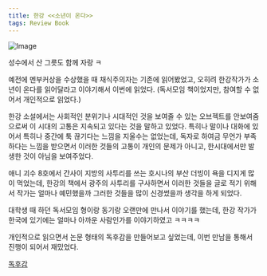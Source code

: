 ```yaml
---
title: 한강 <<소년이 온다>>
tags: Review Book
---
```


![Image](https://github.com/user-attachments/assets/cc4ec089-fb24-4db4-9921-de2581936bdd)


성수에서 산 그릇도 함께 자랑 ㅋ

 예전에 멘부커상을 수상했을 때 채식주의자는 기존에 읽어봤었고, 오히려 한강작가가 소년이 온다를 읽어달라고 이야기해서 이번에 읽었다.
 (독서모임 책이었지만, 참여할 수 없어서 개인적으로 읽었다.)

 한강 소설에서는 사회적인 분위기나 시대적인 것을 보여줄 수 있는 오브젝트를 안보여줌으로써 이 시대의 고통은 지속되고 있다는 것을 말하고 있었다.
 특히나 말이나 대화에 있어서 특히나 중간에 툭 끊기다는 느낌을 지울수는 없었는데, 독자로 하여금 무언가 부족하다는 느낌을 받으면서 이러한 것들의 고통이 개인의 문제가 아니고, 한시대에서만 발생한 것이 아님을 보여주었다.

 애니 괴수 8호에서 간사이 지방의 사투리를 쓰는 호시나의 부산 더빙이 욕을 디지게 많이 먹었는데, 한강의 책에서 광주의 사투리를 구사하면서 이러한 것들을 글로 적기 위해서 작가는 얼마나 예민했을까 그러한 것들을 많이 신경썼을까 생각을 하게 되었다.

 대학생 때 하던 독서모임 형이랑 동기랑 오랜만에 만나서 이야기를 했는데, 한강 작가가 한국에 있기에는 얼마나 아까운 사람인가를 이야기하였고 ㅋㅋㅋㅋ

 개인적으로 읽으면서 논문 형태의 독후감을 만들어보고 싶었는데, 이번 만남을 통해서 진행이 되어서 재밌었다.

[독후감](https://docs.google.com/document/d/1kzD0ajInzXXXaF03O8AEVIcHMwHpSSGzv7EDz72XTpo/edit?usp=sharing)